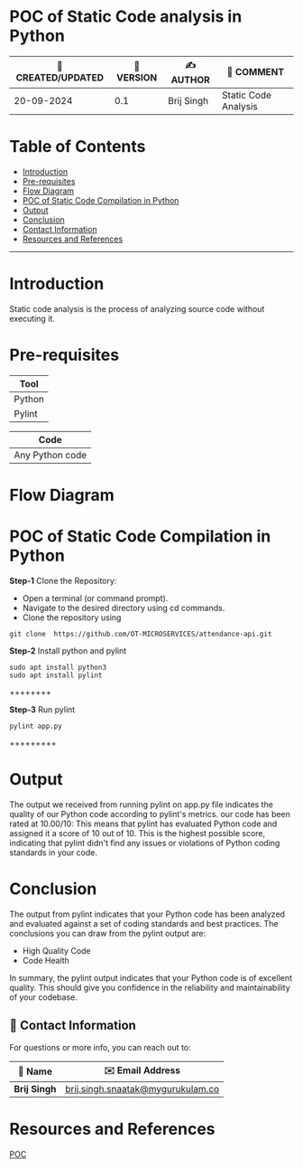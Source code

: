 

# POC of Static Code analysis in Python

| 📅 CREATED/UPDATED | 📌 VERSION | ✍️ AUTHOR    | 📝 COMMENT                |
|--------------------|------------|--------------|---------------------------|
| 20-09-2024         | 0.1        | Brij Singh   | Static Code Analysis      |

# Table of Contents
- [Introduction](#Introduction)
- [Pre-requisites](#pre-requisites)
- [Flow Diagram](#flow-diagram)
- [POC of Static Code Compilation in Python](#POC-of-Static-Code-Compilation-in-Python)
- [Output](#Output)
- [Conclusion](#conclusion)
- [Contact Information](#contact-information)
- [Resources and References](#resources-and-references)
***

# Introduction
Static code analysis is the process of analyzing source code without executing it. 

# Pre-requisites

| **Tool**   |    
| --------   | 
|  Python    | 
|  Pylint    |

| **Code**               |
| --------               | 
|  Any Python code       |

# Flow Diagram



# POC of Static Code Compilation in Python

**Step-1** Clone the Repository:
- Open a terminal (or command prompt).
- Navigate to the desired directory using cd commands.
- Clone the repository using 

```
git clone  https://github.com/OT-MICROSERVICES/attendance-api.git

```



**Step-2** Install python and pylint
``` shell 
sudo apt install python3
sudo apt install pylint
``` 

++++++++

**Step-3** Run pylint
``` shell 
pylint app.py
```      
+++++++++

# Output
The output we received from running pylint on app.py file indicates the quality of our Python code according to pylint's metrics.
our code has been rated at 10.00/10: This means that pylint has evaluated Python code and assigned it a score of 10 out of 10. This is the highest possible score, indicating that pylint didn't find any issues or violations of Python coding standards in your code.

# Conclusion

The output from pylint indicates that your Python code has been analyzed and evaluated against a set of coding standards and best practices. The conclusions you can draw from the pylint output are:
* High Quality Code
* Code Health

In summary, the pylint output indicates that your Python code is of excellent quality.  This should give you confidence in the reliability and maintainability of your codebase.

## 📧 Contact Information

For questions or more info, you can reach out to:

| 📛 Name       | ✉️ Email Address                   |
|---------------|-----------------------------------|
| **Brij Singh**| brij.singh.snaatak@mygurukulam.co |

# Resources and References


[POC](https://medium.com/@tlilyskander/static-code-analysis-with-pylint-49a078f029cf)

